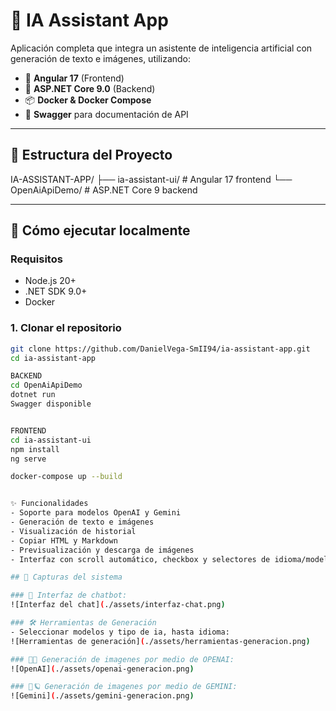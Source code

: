 # 🧠 IA Assistant App

Aplicación completa que integra un asistente de inteligencia artificial con generación de texto e imágenes, utilizando:

- 🎨 **Angular 17** (Frontend)
- 🔧 **ASP.NET Core 9.0** (Backend)
- 📦 **Docker & Docker Compose**
- 📜 **Swagger** para documentación de API

---

## 📁 Estructura del Proyecto

IA-ASSISTANT-APP/
├── ia-assistant-ui/ # Angular 17 frontend
└── OpenAiApiDemo/ # ASP.NET Core 9 backend


---

## 🚀 Cómo ejecutar localmente

### Requisitos

- Node.js 20+
- .NET SDK 9.0+
- Docker

### 1. Clonar el repositorio

```bash
git clone https://github.com/DanielVega-SmII94/ia-assistant-app.git
cd ia-assistant-app

BACKEND
cd OpenAiApiDemo
dotnet run
Swagger disponible


FRONTEND
cd ia-assistant-ui
npm install
ng serve

docker-compose up --build


✨ Funcionalidades
- Soporte para modelos OpenAI y Gemini
- Generación de texto e imágenes
- Visualización de historial
- Copiar HTML y Markdown
- Previsualización y descarga de imágenes
- Interfaz con scroll automático, checkbox y selectores de idioma/modelo

## 📸 Capturas del sistema

### 💬 Interfaz de chatbot:
![Interfaz del chat](./assets/interfaz-chat.png)

### 🛠️ Herramientas de Generación 
- Seleccionar modelos y tipo de ia, hasta idioma:
![Herramientas de generación](./assets/herramientas-generacion.png)

### 🤖🧠 Generación de imagenes por medio de OPENAI:
![OpenAI](./assets/openai-generacion.png)

### 🤖🪐 Generación de imagenes por medio de GEMINI:
![Gemini](./assets/gemini-generacion.png)



